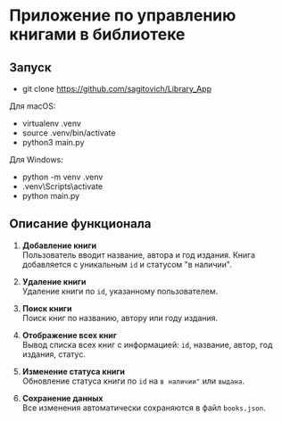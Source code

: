 # Приложение по управлению книгами в библиотеке #

## Запуск ##

- git clone https://github.com/sagitovich/Library_App

Для macOS:  
- virtualenv .venv  
- source .venv/bin/activate  
- python3 main.py  

Для Windows:  
- python -m venv .venv  
- .venv\Scripts\activate  
- python main.py  

## Описание функционала ##

1. **Добавление книги**  
   Пользователь вводит название, автора и год издания. Книга добавляется с уникальным `id` и статусом "в наличии".

2. **Удаление книги**  
   Удаление книги по `id`, указанному пользователем.

3. **Поиск книги**  
   Поиск книг по названию, автору или году издания.

4. **Отображение всех книг**  
   Вывод списка всех книг с информацией: `id`, название, автор, год издания, статус.

5. **Изменение статуса книги**  
   Обновление статуса книги по `id` на `в наличии"` или `выдана`.

6. **Сохранение данных**  
   Все изменения автоматически сохраняются в файл `books.json`.
